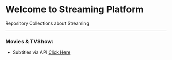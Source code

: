 # Welcome to Streaming Platform
Repository Collections about Streaming

---

### Movies & TVShow:
 - Subtitles via API [Click Here](https://github.com/StreamingPlatform/SubtitlesAPI)
